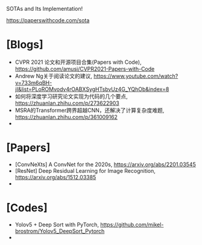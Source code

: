 SOTAs and Its Implementation!

https://paperswithcode.com/sota

# [Blogs]
+ CVPR 2021 论文和开源项目合集(Papers with Code), https://github.com/amusi/CVPR2021-Papers-with-Code
+ Andrew Ng关于阅读论文的建议, https://www.youtube.com/watch?v=733m6qBH-jI&list=PLoROMvodv4rOABXSygHTsbvUz4G_YQhOb&index=8
+ 如何将深度学习研究论文实现为代码的几个要点, https://zhuanlan.zhihu.com/p/273622903
+ MSRA的Transformer跨界超越CNN，还解决了计算复杂度难题, https://zhuanlan.zhihu.com/p/361009162
+ 


# [Papers]
+ [ConvNeXts] A ConvNet for the 2020s, https://arxiv.org/abs/2201.03545
+ [ResNet] Deep Residual Learning for Image Recognition, https://arxiv.org/abs/1512.03385
+ 

# [Codes]
+ Yolov5 + Deep Sort with PyTorch, https://github.com/mikel-brostrom/Yolov5_DeepSort_Pytorch
+ 



